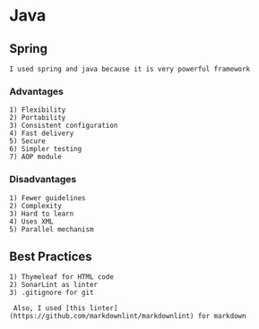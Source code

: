 # Java

## Spring

```
I used spring and java because it is very powerful framework 
```

### Advantages

```
1) Flexibility
2) Portability
3) Consistent configuration
4) Fast delivery
5) Secure
6) Simpler testing
7) AOP module
```

### Disadvantages

```
1) Fewer guidelines
2) Complexity
3) Hard to learn
4) Uses XML
5) Parallel mechanism
```

## Best Practices

```
1) Thymeleaf for HTML code
2) SonarLint as linter
3) .gitignore for git

 Also, I used [this linter](https://github.com/markdownlint/markdownlint) for markdown
```